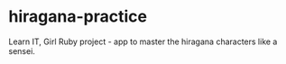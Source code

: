 # hiragana-practice
Learn IT, Girl Ruby project - app to master the hiragana characters like a sensei.
